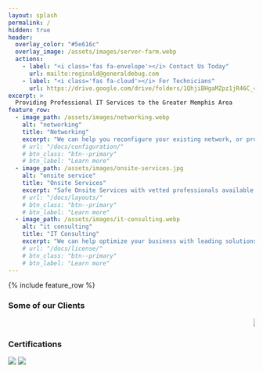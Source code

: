 ```yaml
---
layout: splash
permalink: /
hidden: true
header:
  overlay_color: "#5e616c"
  overlay_image: /assets/images/server-farm.webp
  actions:
    - label: "<i class='fas fa-envelope'></i> Contact Us Today"
      url: mailto:reginald@generaldebug.com
    - label: "<i class='fas fa-cloud'></i> For Technicians"
      url: https://drive.google.com/drive/folders/1QhjiBHgaMZpz1jR46C_4l0DfzdZZiZnb?usp=sharing
excerpt: >
  Providing Professional IT Services to the Greater Memphis Area
feature_row:
  - image_path: /assets/images/networking.webp
    alt: "networking"
    title: "Networking"
    excerpt: "We can help you reconfigure your existing network, or provide new networking services"
    # url: "/docs/configuration/"
    # btn_class: "btn--primary"
    # btn_label: "Learn more"
  - image_path: /assets/images/onsite-services.jpg
    alt: "onsite service"
    title: "Onsite Services"
    excerpt: "Safe Onsite Services with vetted professionals available as a team"
    # url: "/docs/layouts/"
    # btn_class: "btn--primary"
    # btn_label: "Learn more"
  - image_path: /assets/images/it-consulting.webp
    alt: "it consulting"
    title: "IT Consulting"
    excerpt: "We can help optimize your business with leading solutions"
    # url: "/docs/license/"
    # btn_class: "btn--primary"
    # btn_label: "Learn more"      
---
```


{% include feature_row %}

### Some of our Clients

<marquee>
<img class="corplogos" src="assets/images/corplogos/mcdonalds.png">
<img class="corplogos" src="assets/images/corplogos/mckesson.png">
<img class="corplogos" src="assets/images/corplogos/acadian.png">
<img class="corplogos" src="assets/images/corplogos/family dollar.png">
<img class="corplogos" src="assets/images/corplogos/home depot.png">
<img class="corplogos" src="assets/images/corplogos/ashley stewart.webp">
<img class="corplogos" src="assets/images/corplogos/walmart.webp">
</marquee>

### Certifications

<img class="corplogos" src="assets/images/certlogos/womenowned.png">
<img class="corplogos" src="assets/images/certlogos/minorityowned.png">
